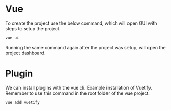 # Vue

To create the project use the below command, which will open GUI with steps to setup the project.

```
vue ui
```

Running the same command again after the project was setup, will open the project dashboard.

# Plugin

We can install plugins with the vue cli. Example installation of Vuetify. Remember to use this command in the root folder of the vue project.

```
vue add vuetify
```

